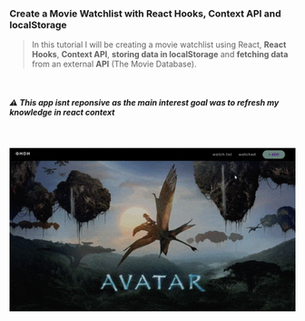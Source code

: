 ### Create a Movie Watchlist with React Hooks, Context API and localStorage

> In this tutorial I will be creating a movie watchlist using React, **React Hooks**, **Context API**, **storing data in localStorage** and **fetching data** from an external **API** (The Movie Database).

<br>

##### ⚠️ This app isnt reponsive as the main interest goal was to refresh my knowledge in react context

<br>

[<img src="./src/img/preview-app.gif"/>]()
